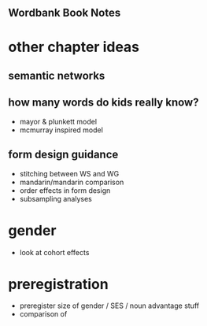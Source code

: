 Wordbank Book Notes
-------------------

# other chapter ideas

## semantic networks



## how many words do kids really know?

+ mayor & plunkett model
+ mcmurray inspired model

## form design guidance

+ stitching between WS and WG
+ mandarin/mandarin comparison
+ order effects in form design
+ subsampling analyses


# gender 
  - look at cohort effects  


# preregistration
  - preregister size of gender / SES / noun advantage stuff
  - comparison of
